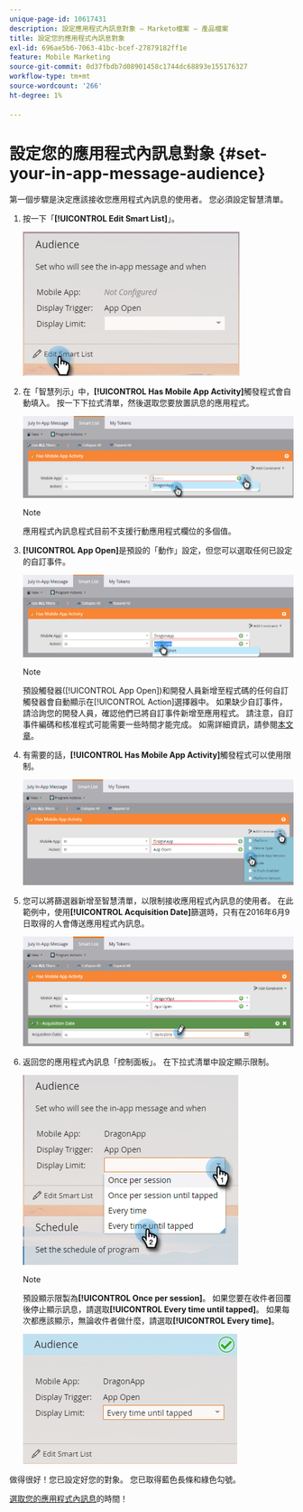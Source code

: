 ```yaml
---
unique-page-id: 10617431
description: 設定應用程式內訊息對象 — Marketo檔案 — 產品檔案
title: 設定您的應用程式內訊息對象
exl-id: 696ae5b6-7063-41bc-bcef-27879182ff1e
feature: Mobile Marketing
source-git-commit: 0d37fbdb7d08901458c1744dc68893e155176327
workflow-type: tm+mt
source-wordcount: '266'
ht-degree: 1%

---
```


# 設定您的應用程式內訊息對象 {#set-your-in-app-message-audience}

第一個步驟是決定應該接收您應用程式內訊息的使用者。 您必須設定智慧清單。

1. 按一下「**[!UICONTROL Edit Smart List]**」。

   ![](assets/image2016-5-9-15-3a15-3a7.png)

1. 在「智慧列示」中，**[!UICONTROL Has Mobile App Activity]**&#x200B;觸發程式會自動填入。 按一下下拉式清單，然後選取您要放置訊息的應用程式。

   ![](assets/image2016-5-9-15-3a18-3a10.png)

   >[!NOTE]
   >
   >應用程式內訊息程式目前不支援行動應用程式欄位的多個值。

1. **[!UICONTROL App Open]**&#x200B;是預設的「動作」設定，但您可以選取任何已設定的自訂事件。

   ![](assets/image2016-5-9-15-3a20-3a23.png)

   >[!NOTE]
   >
   >預設觸發器([!UICONTROL App Open])和開發人員新增至程式碼的任何自訂觸發器會自動顯示在[!UICONTROL Action]選擇器中。 如果缺少自訂事件，請洽詢您的開發人員，確認他們已將自訂事件新增至應用程式。 請注意，自訂事件編碼和核准程式可能需要一些時間才能完成。 如需詳細資訊，請參閱[本文章](/help/marketo/product-docs/mobile-marketing/admin/before-you-create-push-notifications-and-in-app-messages.md)。

1. 有需要的話，**[!UICONTROL Has Mobile App Activity]**&#x200B;觸發程式可以使用限制。

   ![](assets/image2016-5-9-15-3a22-3a27.png)

1. 您可以將篩選器新增至智慧清單，以限制接收應用程式內訊息的使用者。 在此範例中，使用&#x200B;**[!UICONTROL Acquisition Date]**&#x200B;篩選時，只有在2016年6月9日取得的人會傳送應用程式內訊息。

   ![](assets/image2016-5-9-15-3a26-3a2.png)

1. 返回您的應用程式內訊息「控制面板」。 在下拉式清單中設定顯示限制。

   ![](assets/image2016-5-9-15-3a30-3a35.png)

   >[!NOTE]
   >
   >預設顯示限製為&#x200B;**[!UICONTROL Once per session]**。 如果您要在收件者回覆後停止顯示訊息，請選取&#x200B;**[!UICONTROL Every time until tapped]**。 如果每次都應該顯示，無論收件者做什麼，請選取&#x200B;**[!UICONTROL Every time]**。

   ![](assets/image2016-5-9-15-3a32-3a6.png)

做得很好！您已設定好您的對象。 您已取得藍色長條和綠色勾號。

[選取您的應用程式內訊息](/help/marketo/product-docs/mobile-marketing/in-app-messages/sending-your-in-app-message/select-your-in-app-message.md)的時間！
